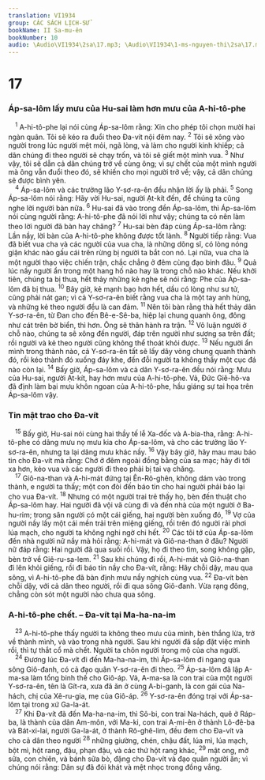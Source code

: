 ```yaml
---
translation: VI1934
group: CÁC SÁCH LỊCH-SỬ
bookName: II Sa-mu-ên 
bookNumber: 10
audio: \Audio\VI1934\2sa\17.mp3; \Audio\VI1934\1-ms-nguyen-thi\2sa\17.mp3
---
```


<div class="title"><h1>17</h1><h3>Áp-sa-lôm lấy mưu của Hu-sai làm hơn mưu của A-hi-tô-phe</h3></div>
<span class="verse 2sa_17_1"> <sup>1</sup> A-hi-tô-phe lại nói cùng Áp-sa-lôm rằng: Xin cho phép tôi chọn mười hai ngàn quân. Tôi sẽ kéo ra đuổi theo Đa-vít nội đêm nay. </span>
<span class="verse 2sa_17_2"><sup>2</sup> Tôi sẽ xông vào người trong lúc người mệt mỏi, ngã lòng, và làm cho người kinh khiếp; cả dân chúng đi theo người sẽ chạy trốn, và tôi sẽ giết một mình vua. </span>
<span class="verse 2sa_17_3"><sup>3</sup> Như vậy, tôi sẽ dẫn cả dân chúng trở về cùng ông; vì sự chết của một mình người mà ông vẫn đuổi theo đó, sẽ khiến cho mọi người trở về; vậy, cả dân chúng sẽ được bình yên. <br/></span>
<span class="verse 2sa_17_4"> <sup>4</sup> Áp-sa-lôm và các trưởng lão Y-sơ-ra-ên đều nhận lời ấy là phải. </span>
<span class="verse 2sa_17_5"><sup>5</sup> Song Áp-sa-lôm nói rằng: Hãy vời Hu-sai, người Ạt-kít đến, để chúng ta cũng nghe lời người bàn nữa. </span>
<span class="verse 2sa_17_6"><sup>6</sup> Hu-sai đã vào trong đền Áp-sa-lôm, thì Áp-sa-lôm nói cùng người rằng: A-hi-tô-phe đã nói lời như vậy; chúng ta có nên làm theo lời người đã bàn hay chăng? </span>
<span class="verse 2sa_17_7"><sup>7</sup> Hu-sai bèn đáp cùng Áp-sa-lôm rằng: Lần nầy, lời bàn của A-hi-tô-phe không được tốt lành. </span>
<span class="verse 2sa_17_8"><sup>8</sup> Người tiếp rằng: Vua đã biết vua cha và các người của vua cha, là những dõng sĩ, có lòng nóng giận khác nào gấu cái trên rừng bị người ta bắt con nó. Lại nữa, vua cha là một người thạo việc chiến trận, chắc chẳng ở đêm cùng đạo binh đâu. </span>
<span class="verse 2sa_17_9"><sup>9</sup> Quả lúc nầy người ẩn trong một hang hố nào hay là trong chỗ nào khác. Nếu khởi tiên, chúng ta bị thua, hết thảy những kẻ nghe sẽ nói rằng: Phe của Áp-sa-lôm đã bị thua. </span>
<span class="verse 2sa_17_10"><sup>10</sup> Bây giờ, kẻ mạnh bạo hơn hết, dầu có lòng như sư tử, cũng phải nát gan; vì cả Y-sơ-ra-ên biết rằng vua cha là một tay anh hùng, và những kẻ theo người đều là can đảm. </span>
<span class="verse 2sa_17_11"><sup>11</sup> Nên tôi bàn rằng thà hết thảy dân Y-sơ-ra-ên, từ Đan cho đến Bê-e-Sê-ba, hiệp lại chung quanh ông, đông như cát trên bờ biển, thì hơn. Ông sẽ thân hành ra trận. </span>
<span class="verse 2sa_17_12"><sup>12</sup> Vô luận người ở chỗ nào, chúng ta sẽ xông đến người, đáp trên người như sương sa trên đất; rồi người và kẻ theo người cũng không thể thoát khỏi được. </span>
<span class="verse 2sa_17_13"><sup>13</sup> Nếu người ẩn mình trong thành nào, cả Y-sơ-ra-ên tất sẽ lấy dây vòng chung quanh thành đó, rồi kéo thành đó xuống đáy khe, đến đỗi người ta không thấy một cục đá nào còn lại. </span>
<span class="verse 2sa_17_14"><sup>14</sup> Bấy giờ, Áp-sa-lôm và cả dân Y-sơ-ra-ên đều nói rằng: Mưu của Hu-sai, người Ạt-kít, hay hơn mưu của A-hi-tô-phe. Vả, Đức Giê-hô-va đã định làm bại mưu khôn ngoan của A-hi-tô-phe, hầu giáng sự tai họa trên Áp-sa-lôm vậy. <br/></span>
<div class="title"><h3>Tin mật trao cho Đa-vít</h3></div>
<span class="verse 2sa_17_15"> <sup>15</sup> Bấy giờ, Hu-sai nói cùng hai thầy tế lễ Xa-đốc và A-bia-tha, rằng: A-hi-tô-phe có dâng mưu nọ mưu kia cho Áp-sa-lôm, và cho các trưởng lão Y-sơ-ra-ên, nhưng ta lại dâng mưu khác nầy. </span>
<span class="verse 2sa_17_16"><sup>16</sup> Vậy bây giờ, hãy mau mau báo tin cho Đa-vít mà rằng: Chớ ở đêm ngoài đồng bằng của sa mạc; hãy đi tới xa hơn, kẻo vua và các người đi theo phải bị tai vạ chăng. <br/></span>
<span class="verse 2sa_17_17"> <sup>17</sup> Giô-na-than và A-hi-mát đứng tại Ên-Rô-ghên, không dám vào trong thành, e người ta thấy; một con đòi đến báo tin cho hai người phải báo lại cho vua Đa-vít. </span>
<span class="verse 2sa_17_18"><sup>18</sup> Nhưng có một người trai trẻ thấy họ, bèn đến thuật cho Áp-sa-lôm hay. Hai người đã vội vã cùng đi và đến nhà của một người ở Ba-hu-rim; trong sân người có một cái giếng, hai người bèn xuống đó, </span>
<span class="verse 2sa_17_19"><sup>19</sup> Vợ của người nầy lấy một cái mền trải trên miệng giếng, rồi trên đó người rải phơi lúa mạch, cho người ta không nghi ngờ chi hết. </span>
<span class="verse 2sa_17_20"><sup>20</sup> Các tôi tớ của Áp-sa-lôm đến nhà người nữ nầy mà hỏi rằng: A-hi-mát và Giô-na-than ở đâu? Người nữ đáp rằng: Hai người đã qua suối rồi. Vậy, họ đi theo tìm, song không gặp, bèn trở về Giê-ru-sa-lem. </span>
<span class="verse 2sa_17_21"><sup>21</sup> Sau khi chúng đi rồi, A-hi-mát và Giô-na-than đi lên khỏi giếng, rồi đi báo tin nầy cho Đa-vít, rằng: Hãy chỗi dậy, mau qua sông, vì A-hi-tô-phe đã bàn định mưu nầy nghịch cùng vua. </span>
<span class="verse 2sa_17_22"><sup>22</sup> Đa-vít bèn chỗi dậy, với cả dân theo người, rồi đi qua sông Giô-đanh. Vừa rạng đông, chẳng còn sót một người nào chưa qua sông. <br/></span>
<div class="title"><h3>A-hi-tô-phe chết. – Đa-vít tại Ma-ha-na-im</h3></div>
<span class="verse 2sa_17_23"> <sup>23</sup> A-hi-tô-phe thấy người ta không theo mưu của mình, bèn thắng lừa, trở về thành mình, và vào trong nhà người. Sau khi người đã sắp đặt việc mình rồi, thì tự thắt cổ mà chết. Người ta chôn người trong mộ của cha người. <br/></span>
<span class="verse 2sa_17_24"> <sup>24</sup> Đương lúc Đa-vít đi đến Ma-ha-na-im, thì Áp-sa-lôm đi ngang qua sông Giô-đanh, có cả đạo quân Y-sơ-ra-ên đi theo. </span>
<span class="verse 2sa_17_25"><sup>25</sup> Áp-sa-lôm đã lập A-ma-sa làm tổng binh thế cho Giô-áp. Vả, A-ma-sa là con trai của một người Y-sơ-ra-ên, tên là Gít-ra, xưa đã ăn ở cùng A-bi-ganh, là con gái của Na-hách, chị của Xê-ru-gia, mẹ của Giô-áp. </span>
<span class="verse 2sa_17_26"><sup>26</sup> Y-sơ-ra-ên đóng trại với Áp-sa-lôm tại trong xứ Ga-la-át. <br/></span>
<span class="verse 2sa_17_27"> <sup>27</sup> Khi Đa-vít đã đến Ma-ha-na-im, thì Sô-bi, con trai Na-hách, quê ở Ráp-ba, là thành của dân Am-môn, với Ma-ki, con trai A-mi-ên ở thành Lô-đê-ba và Bát-xi-lai, người Ga-la-át, ở thành Rô-ghê-lim, đều đem cho Đa-vít và cho cả dân theo người </span>
<span class="verse 2sa_17_28"><sup>28</sup> những giường, chén, chậu đất, lúa mì, lúa mạch, bột mì, hột rang, đậu, phạn đậu, và các thứ hột rang khác, </span>
<span class="verse 2sa_17_29"><sup>29</sup> mật ong, mỡ sữa, con chiên, và bánh sữa bò, đặng cho Đa-vít và đạo quân người ăn; vì chúng nói rằng: Dân sự đã đói khát và mệt nhọc trong đồng vắng. <br/></span>
